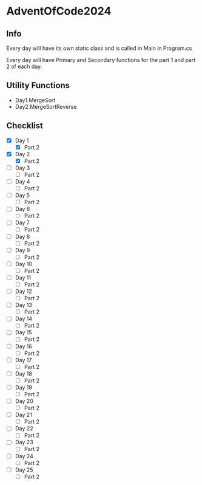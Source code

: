 # AdventOfCode2024
## Info
Every day will have its own static class and is called in Main in Program.cs

Every day will have Primary and Secondary functions for the part 1 and part 2 of each day.

## Utility Functions
- Day1.MergeSort
- Day2.MergeSortReverse

## Checklist
- [x] Day 1
	- [x] Part 2
- [x] Day 2
	- [x] Part 2
- [ ] Day 3
	- [ ] Part 2
- [ ] Day 4
	- [ ] Part 2
- [ ] Day 5
	- [ ] Part 2
- [ ] Day 6
	- [ ] Part 2
- [ ] Day 7
	- [ ] Part 2
- [ ] Day 8
	- [ ] Part 2
- [ ] Day 9
	- [ ] Part 2
- [ ] Day 10
	- [ ] Part 2
- [ ] Day 11
	- [ ] Part 2
- [ ] Day 12
	- [ ] Part 2
- [ ] Day 13
	- [ ] Part 2
- [ ] Day 14
	- [ ] Part 2
- [ ] Day 15
	- [ ] Part 2
- [ ] Day 16
	- [ ] Part 2
- [ ] Day 17
	- [ ] Part 2
- [ ] Day 18
	- [ ] Part 2
- [ ] Day 19
	- [ ] Part 2
- [ ] Day 20
	- [ ] Part 2
- [ ] Day 21
	- [ ] Part 2
- [ ] Day 22
	- [ ] Part 2
- [ ] Day 23
	- [ ] Part 2
- [ ] Day 24
	- [ ] Part 2
- [ ] Day 25
	- [ ] Part 2